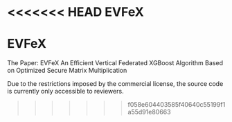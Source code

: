 <<<<<<< HEAD
EVFeX
=======
# EVFeX
The Paper: EVFeX An Efficient Vertical Federated XGBoost Algorithm Based on Optimized Secure Matrix Multiplication

Due to the restrictions imposed by the commercial license, the source code is currently only accessible to reviewers.
>>>>>>> f058e604403585f40640c55199f1a55d91e80663

